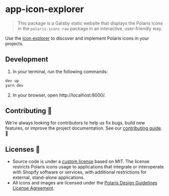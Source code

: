 # app-icon-explorer

> This package is a Gatsby static website that displays the Polaris icons in the `polaris-icons-raw` package in an interactive, user-friendly way.

Use the [icon explorer](https://polaris-icons.shopify.com) to discover and implement Polaris icons in your projects.

## Development

1. In your terminal, run the following commands:

```sh
dev up
yarn dev
```

2. In your browser, open http://localhost:8000/.

## Contributing 🙌

We're always looking for contributors to help us fix bugs, build new features, or improve the project documentation. See our [contributing guide](https://github.com/Shopify/polaris-icons/blob/master/CONTRIBUTING.md). 👀

## Licenses 📝

- Source code is under a [custom license](https://github.com/Shopify/polaris-icons/blob/master/LICENSE.md) based on MIT. The license restricts Polaris icons usage to applications that integrate or interoperate with Shopify software or services, with additional restrictions for external, stand-alone applications.
- All icons and images are licensed under the [Polaris Design Guidelines License Agreement](https://polaris.shopify.com/legal/license).
